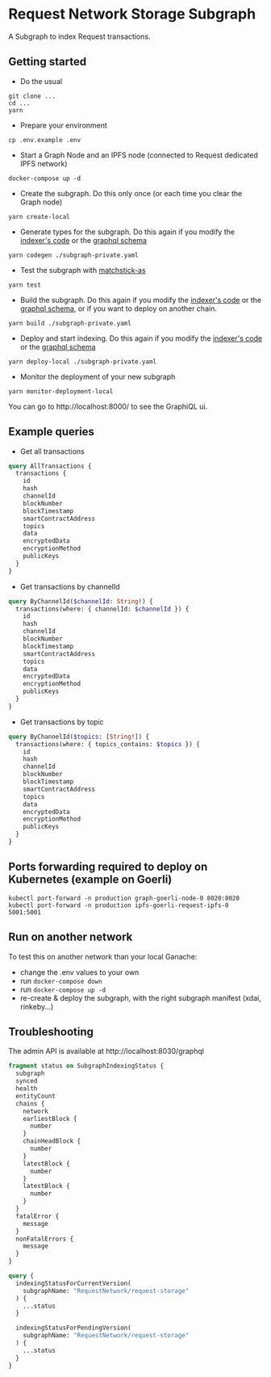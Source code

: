 # Request Network Storage Subgraph

A Subgraph to index Request transactions.

## Getting started

- Do the usual

```
git clone ...
cd ...
yarn
```

- Prepare your environment

```
cp .env.example .env
```

- Start a Graph Node and an IPFS node (connected to Request dedicated IPFS network)

```
docker-compose up -d
```

- Create the subgraph. Do this only once (or each time you clear the Graph node)

```
yarn create-local
```

- Generate types for the subgraph. Do this again if you modify the [indexer's code](./src/mapping.ts) or the [graphql schema](./schema.graphql)

```
yarn codegen ./subgraph-private.yaml
```

- Test the subgraph with [matchstick-as](https://thegraph.com/docs/en/developing/unit-testing-framework/#calling-a-mapping-function-with-an-event)

```
yarn test
```

- Build the subgraph. Do this again if you modify the [indexer's code](./src/mapping.ts) or the [graphql schema](./schema.graphql),
  or if you want to deploy on another chain.

```
yarn build ./subgraph-private.yaml
```

- Deploy and start indexing. Do this again if you modify the [indexer's code](./src/mapping.ts) or the [graphql schema](./schema.graphql)

```
yarn deploy-local ./subgraph-private.yaml
```

- Monitor the deployment of your new subgraph

```
yarn monitor-deployment-local
```

You can go to http://localhost:8000/ to see the GraphiQL ui.

## Example queries

- Get all transactions

```graphql
query AllTransactions {
  transactions {
    id
    hash
    channelId
    blockNumber
    blockTimestamp
    smartContractAddress
    topics
    data
    encryptedData
    encryptionMethod
    publicKeys
  }
}
```

- Get transactions by channelId

```graphql
query ByChannelId($channelId: String!) {
  transactions(where: { channelId: $channelId }) {
    id
    hash
    channelId
    blockNumber
    blockTimestamp
    smartContractAddress
    topics
    data
    encryptedData
    encryptionMethod
    publicKeys
  }
}
```

- Get transactions by topic

```graphql
query ByChannelId($topics: [String!]) {
  transactions(where: { topics_contains: $topics }) {
    id
    hash
    channelId
    blockNumber
    blockTimestamp
    smartContractAddress
    topics
    data
    encryptedData
    encryptionMethod
    publicKeys
  }
}
```

## Ports forwarding required to deploy on Kubernetes (example on Goerli)

```
kubectl port-forward -n production graph-goerli-node-0 8020:8020
kubectl port-forward -n production ipfs-goerli-request-ipfs-0 5001:5001
```

## Run on another network

To test this on another network than your local Ganache:

- change the .env values to your own
- run `docker-compose down`
- run `docker-compose up -d`
- re-create & deploy the subgraph, with the right subgraph manifest (xdai, rinkeby...)

## Troubleshooting

The admin API is available at http://localhost:8030/graphql

```graphql
fragment status on SubgraphIndexingStatus {
  subgraph
  synced
  health
  entityCount
  chains {
    network
    earliestBlock {
      number
    }
    chainHeadBlock {
      number
    }
    latestBlock {
      number
    }
    latestBlock {
      number
    }
  }
  fatalError {
    message
  }
  nonFatalErrors {
    message
  }
}

query {
  indexingStatusForCurrentVersion(
    subgraphName: "RequestNetwork/request-storage"
  ) {
    ...status
  }

  indexingStatusForPendingVersion(
    subgraphName: "RequestNetwork/request-storage"
  ) {
    ...status
  }
}
```
